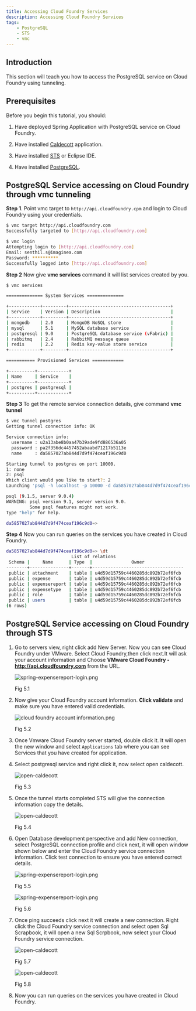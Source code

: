 ```yaml
---
title: Accessing Cloud Foundry Services
description: Accessing Cloud Foundry Services
tags:
    - PostgreSQL
    - STS
    - vmc
---
```


## Introduction
This section will teach you how to access the PostgreSQL service on Cloud Foundry using tunneling.

## Prerequisites
Before you begin this tutorial, you should:

1.  Have deployed Spring Application with PostgreSQL service on Cloud Foundry.

2.  Have installed [Caldecott](/tools/vmc/caldecott.html) application.

3.  Have installed [STS](/tools/vmc/caldecott.html) or Eclipse IDE.

4.  Have installed [PostgreSQL](http://www.postgresql.org/download/).

## PostgreSQL Service accessing on Cloud Foundry through vmc tunneling

**Step 1**.  Point vmc target to `http://api.cloudfoundry.cpm` and login to Cloud Foundry using your credentials.

```bash
$ vmc target http://api.cloudfoundry.com
Successfully targeted to [http://api.cloudfoundry.com]

$ vmc login
Attempting login to [http://api.cloudfoundry.com]
Email: senthil.s@imaginea.com
Password: **********
Successfully logged into [http://api.cloudfoundry.com]
```

**Step 2** Now give **vmc services** command it will list services created by you.

```bash
$ vmc services

============== System Services ==============

+------------+---------+---------------------------------------+
| Service    | Version | Description                           |
+------------+---------+---------------------------------------+
| mongodb    | 2.0     | MongoDB NoSQL store                   |
| mysql      | 5.1     | MySQL database service                |
| postgresql | 9.0     | PostgreSQL database service (vFabric) |
| rabbitmq   | 2.4     | RabbitMQ message queue                |
| redis      | 2.2     | Redis key-value store service         |
+------------+---------+---------------------------------------+

=========== Provisioned Services ============

+----------+------------+
| Name     | Service    |
+----------+------------+
| postgres | postgresql |
+----------+------------+

```

**Step 3** To get the remote service connection details, give command **vmc tunnel <data service name>**

```bash
$ vmc tunnel postgres
Getting tunnel connection info: OK

Service connection info:
  username : u2a13abe8b0aa47b39ade9fd886536a05
  password : pa2f356dc4457452abaabd71217b5113e
  name     : da5857027ab844d7d9f474ceaf196c9d0

Starting tunnel to postgres on port 10000.
1: none
2: psql
Which client would you like to start?: 2
Launching 'psql -h localhost -p 10000 -d da5857027ab844d7d9f474ceaf196c9d0 -U u2a13abe8b0aa47b39ade9fd886536a05 -w'

psql (9.1.5, server 9.0.4)
WARNING: psql version 9.1, server version 9.0.
         Some psql features might not work.
Type "help" for help.

da5857027ab844d7d9f474ceaf196c9d0=>

```

**Step 4** Now you can run queries on the services you have created in Cloud Foundry.

```bash
da5857027ab844d7d9f474ceaf196c9d0=> \dt
                         List of relations
 Schema |     Name      | Type  |               Owner
--------+---------------+-------+-----------------------------------
 public | attachment    | table | u4d59d15759c4460285dc892b72ef6fcb
 public | expense       | table | u4d59d15759c4460285dc892b72ef6fcb
 public | expensereport | table | u4d59d15759c4460285dc892b72ef6fcb
 public | expensetype   | table | u4d59d15759c4460285dc892b72ef6fcb
 public | role          | table | u4d59d15759c4460285dc892b72ef6fcb
 public | users         | table | u4d59d15759c4460285dc892b72ef6fcb
(6 rows)
```

## PostgreSQL Service accessing on Cloud Foundry through STS

1.  Go to servers view, right click add New Server. Now you can see Cloud Foundry under VMware. Select Cloud Foundry,then click next.It will ask your account information and Choose **VMware Cloud Foundry - http://api.cloudfoundry.com** from the URL.

	![spring-expensereport-login.png](/images/spring_tutorial/cloud_foundry.png)

     Fig 5.1

2.  Now give your Cloud Foundry account information. **Click validate** and make sure you have entered  valid credentials.

	![cloud foundry account information.png](/images/spring_tutorial/cloud_foundry_account.png)

     Fig 5.2

3.  Once Vmware Cloud Foundry server started, double click it. It will open the new window and select `Applications` tab where you can see Services that you have created for application.

4.  Select postgresql service and right click it, now select open caldecott.

	![open-caldecott](/images/spring_tutorial/open_tunnel.png)

     Fig 5.3

5.  Once the tunnel starts completed STS will give the connection information copy the details.

	![open-caldecott](/images/spring_tutorial/caldecott_info.png)

     Fig 5.4

6.  Open Database development perspective and add New connection, select PostgreSQL connection profile and click next, it will open window shown below and enter the Cloud Foundry service connection information. Click test connection to ensure you have entered correct details.

	![spring-expensereport-login.png](/images/spring_tutorial/open_service_in_local.png)

     Fig 5.5

	![spring-expensereport-login.png](/images/spring_tutorial/enter_cloud_foundry_service_auth_details.png)

     Fig 5.6

7.  Once ping succeeds click next it will create a new connection. Right click the Cloud Foundry service connection and select open Sql Scrapbook, it will open a new Sql Scrpbook, now select your Cloud Foundry service connection.

	![open-caldecott](/images/spring_tutorial/ping_succeed.png)

     Fig 5.7

	![open-caldecott](/images/spring_tutorial/sql-scrapbook.png)

     Fig 5.8

8.  Now you can run queries on the services you have created in Cloud Foundry.
